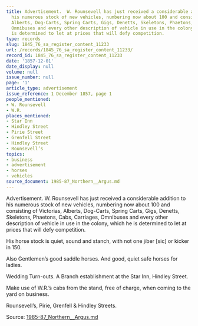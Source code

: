 ```yaml
---
title: Advertisement.  W. Rounsevell has just received a considerable addition to
  his numerous stock of new vehicles, numbering now about 100 and consisting of Victorias,
  Alberts, Dog-Carts, Spring Carts, Gigs, Denetts, Skeletons, Phaetons, Cabs, Carriages,
  Omnibuses and every other description of vehicle in use in the colony, which he
  is determined to let at prices that will defy competition.
type: records
slug: 1845_76_sa_register_content_11233
url: /records/1845_76_sa_register_content_11233/
record_id: 1845_76_sa_register_content_11233
date: '1857-12-01'
date_display: null
volume: null
issue_number: null
page: '1'
article_type: advertisement
issue_reference: 1 December 1857, page 1
people_mentioned:
- W. Rounsevell
- W.R.
places_mentioned:
- Star Inn
- Hindley Street
- Pirie Street
- Grenfell Street
- Hindley Street
- Rounsevell’s
topics:
- business
- advertisement
- horses
- vehicles
source_document: 1985-87_Northern__Argus.md
---
```


Advertisement.  W. Rounsevell has just received a considerable addition to his numerous stock of new vehicles, numbering now about 100 and consisting of Victorias, Alberts, Dog-Carts, Spring Carts, Gigs, Denetts, Skeletons, Phaetons, Cabs, Carriages, Omnibuses and every other description of vehicle in use in the colony, which he is determined to let at prices that will defy competition.

His horse stock is quiet, sound and stanch, with not one jiber [sic] or kicker in 150.

Also Gentlemen’s good saddle horses. And good, quiet safe horses for ladies.

Wedding Turn-outs.  A Branch establishment at the Star Inn, Hindley Street.

Make use of W.R.’s cabs from the stand, free of charge, when coming to the yard on business.

Rounsevell’s, Pirie, Grenfell & Hindley Streets.

Source: [1985-87_Northern__Argus.md](/downloads/markdown/1985-87_Northern__Argus.md)
